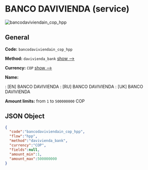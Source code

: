
# BANCO DAVIVIENDA (service) 
![bancodaviviendain_cop_hpp](https://static.openfintech.io/payment_methods/bancodaviviendain_cop_hpp/logo.svg?w=400&c=v0.59.26#w200)  

## General 
 
**Code:** `bancodaviviendain_cop_hpp` 
 
**Method:** `davivienda_bank` 
 [show -->](/payment-methods/davivienda_bank/) 
 
**Currency:** `COP` [show -->](/currencies/COP/) 
 
**Name:** 
 
:	[EN] BANCO DAVIVIENDA 
:	[RU] BANCO DAVIVIENDA 
:	[UK] BANCO DAVIVIENDA 
 
**Amount limits:** from `1` to `500000000` COP 

## JSON Object 

```json
{
  "code":"bancodaviviendain_cop_hpp",
  "flow":"hpp",
  "method":"davivienda_bank",
  "currency":"COP",
  "fields":null,
  "amount_min":1,
  "amount_max":500000000
}
```  
